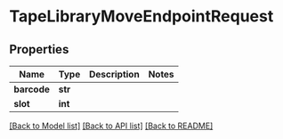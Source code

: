 # TapeLibraryMoveEndpointRequest


## Properties

Name | Type | Description | Notes
------------ | ------------- | ------------- | -------------
**barcode** | **str** |  | 
**slot** | **int** |  | 

[[Back to Model list]](../README.md#models) [[Back to API list]](../README.md#api-endpoints) [[Back to README]](../README.md)


